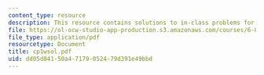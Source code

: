 ```yaml
---
content_type: resource
description: This resource contains solutions to in-class problems for week 1, wednesday.
file: https://ol-ocw-studio-app-production.s3.amazonaws.com/courses/6-042j-mathematics-for-computer-science-fall-2005/dd05d84150a47179052479d391e49bbd_cp1wsol.pdf
file_type: application/pdf
resourcetype: Document
title: cp1wsol.pdf
uid: dd05d841-50a4-7179-0524-79d391e49bbd
---
```

